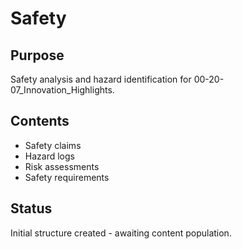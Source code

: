 # Safety

## Purpose
Safety analysis and hazard identification for 00-20-07_Innovation_Highlights.

## Contents
- Safety claims
- Hazard logs
- Risk assessments
- Safety requirements

## Status
Initial structure created - awaiting content population.
